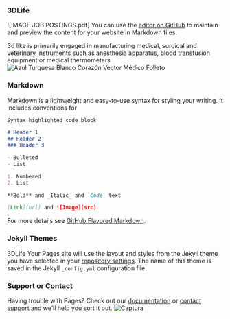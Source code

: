 ### 3DLife
![IMAGE JOB POSTINGS.pdf]
You can use the [editor on GitHub](https://github.com/Ainhoa-Urtasun-UPNA/hohr-project-group-assignment-3dlife/edit/gh-pages/index.md) to maintain and preview the content for your website in Markdown files.


3d like is primarily engaged in manufacturing medical, surgical and veterinary instruments such as anesthesia apparatus, blood transfusion equipment or medical thermometers
![Azul Turquesa Blanco Corazón Vector Médico Folleto](https://user-images.githubusercontent.com/78586935/116437128-6972a000-a84d-11eb-98d7-57c669c65436.png)

### Markdown

Markdown is a lightweight and easy-to-use syntax for styling your writing. It includes conventions for

```markdown
Syntax highlighted code block

# Header 1
## Header 2
### Header 3

- Bulleted
- List

1. Numbered
2. List

**Bold** and _Italic_ and `Code` text

[Link](url) and ![Image](src)
```

For more details see [GitHub Flavored Markdown](https://guides.github.com/features/mastering-markdown/).

### Jekyll Themes
3DLife
Your Pages site will use the layout and styles from the Jekyll theme you have selected in your [repository settings](https://github.com/Ainhoa-Urtasun-UPNA/hohr-project-group-assignment-3dlife/settings/pages). The name of this theme is saved in the Jekyll `_config.yml` configuration file.

### Support or Contact

Having trouble with Pages? Check out our [documentation](https://docs.github.com/categories/github-pages-basics/) or [contact support](https://support.github.com/contact) and we’ll help you sort it out.
![Captura](https://user-images.githubusercontent.com/78586957/116436616-db96b500-a84c-11eb-91a9-a9e68cb5492c.PNG)
